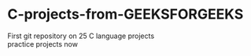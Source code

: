 # C-projects-from-GEEKSFORGEEKS
First git repository on 25 C language projects 
<br>
practice projects now
